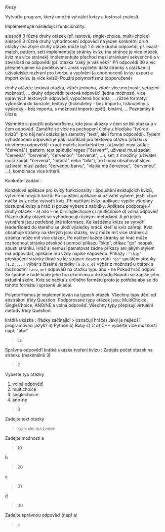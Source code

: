 Kvízy

Vytvořte program, který umožní vytvářet kvízy a testovat znalosti.

Implementujte následující funkcionality:

alespoň 3 různé druhy otázek (př. textová, single-choice, multi-choice)
alespoň 3 různé druhy vyhodnocení odpovědi na jeden konkrétní druh otázky (na zbylé druhy otázek může být 1 či více druhů odpovědi, př. exact-match, pattern, set)
implementujte stránky kvízu (na stránce je více otázek, kvíz má více stránek)
implementujte přechod mezi stránkami sekvenčně a v závislosti na odpovědi (př. otázka "Jaký je váš věk?" Při odpovědi 30 a víc přesměrujeme na poděkování. Jinak vyplnění další stránky s otázkami.)
uživatelské rozhraní pro tvorbu a vyplnění (a ohodnocení) kvízu
export a import kvízu (a více kvízů)
Použití polymorfismu (doporučené)

druhy otázek: textová otázka, výběr jednoho, výběr více možností, seřazení možností, ...
druhy odpovědí: textová odpověď (jedna možnost), více správných textových odpovědí, vypočtená hodnota, ...
různé formáty: vykreslení do konzole, textový (tisknutelný - bez importu, tisknutelný s výsledky - bez importu, s možností importu zpět), binární, ...
Poznámky k úloze:

Všimněte si použití polymorfismu, kde jsou ukázky v čem se liší otázka a v čem odpověď.
Zaměřte se více na pochopení úlohy z hlediska "tvůrce kvízů" (pro něj není otázka jen samotný "text", ale i forma odpovědi).
Typem vyhodnocení odpovědi je pak například pro textovou otázku (otázku s otevřenou odpovědí):
exact-match; konkrétní text (uživatel musí zadat: "červená"),
pattern; text splňující regex ("červen*", uživatel musí zadat: "červená", "červené", "červenou", "červenat", ...),
set; z množiny (uživatel musí zadat: "červená", "modrá" nebo "bílá"),
text musí obsahovat slovo (uživatel musí zadat: "červenou barvu", "vlajka má červenou", "červenou", ...),
kombinace více kritérií.

Konkrétní zadání :

Konzolová aplikace pro kvízy 
funkcionality : Spouštění existujících kvízů, vytvoření nových kvízů.
Po spuštění aplikace si uživatel vybere, jestli chce načíst kvíz nebo vytvořit kvíz.
Při načítání kvízu aplikace vypíše všechny dostupné kvízy a hráč si pouze vybere z nabídky.
Aplikace podporuje 4 druhy otázek - a) ano - ne
                                    b) singlechoice
                                    c) multichoice
                                    d) volna odpověď
Různé druhy otázek se vyhodnocují různými metodami. A při jejich vytváření jsou potřebné jiné informace.
Ke každému kvízu se vytvoří leaderBoard do kterého se uloží výsledky hráčů kteří si kvíz zahrají.
Kvíz obsahuje stránky na kterých jsou otázky, kvíz může mít více stránek a stránka může mít více otázek,
Po načtení každé stránky se hráč může rozhodnout stránku přeskočit pomocí příkazu "skip", příkaz "go" naopak spustí stránku.
Hráč si nemusí pamatovat žádné příkazy ani jakým stylem má odpovídat, aplikace mu vždy napíše nápovědu.
Příkazy :   `"skip"`      přeskočení stránky (hráč se ke stránce časem vrátí)
            `"go"`        spuštění stránky
            `[1,2,...]`   výběr z číselné nabídky
            `[a,b,c,d]`   výběr z možností u otátek s možnostmi
            `[ano,ne]`    odpověĎ na otázku typu  ano - ne
Pokud hráč odpoví 3x špatně v řadě bude jeho hra ukončena a do leaderBoardu se zapíše jeho aktuální skóre.
Kvíz se načítá z určitého formátu proto je potřeba aby se do tohoto formátu i správně ukládal.

Polymorfismus je implementován na typech otázek. Všechny typy dědí od abstraktní třídy Question.
Podporované typy otázek jsou: MultiChoice, SingleChoice, ANO/NE a volná odpověď.
Všechny typy přepisují virtuální metody třídy Question.

krátká ukázka : 
(řádky začínající > označují hráče)
Jaký je nejlepší programovací jazyk?
a) Python
b) Ruby
c) C
d) C++
vyberte více možností např. "abc"
>cd 

Správná odpověď!
krátká ukázka tvoření kvízu :
Zadejte počet otázek na stránku (maximálně 3)
>2

Vyberte typ otázky
1) volná odpověď
2) multichoice
3) singlechoice
4) ano-ne
>3

Zadejte text otázky
>kolik dní má Leden

Zadejte možnosti
a
>10

b
>20

c
>31

d
>30

Zadejte správnou odpověď (např a)
>c








